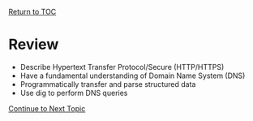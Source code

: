 <a href="https://github.com/CyberTrainingUSAF/08-Network-Programming/blob/master/00-Table-of-Contents.md" > Return to TOC </a>

# Review

* Describe Hypertext Transfer Protocol/Secure \(HTTP/HTTPS\)
* Have a fundamental understanding of Domain Name System \(DNS\)
* Programmatically transfer and parse structured data
* Use dig to perform DNS queries

<a href="https://github.com/CyberTrainingUSAF/08-Network-Programming/blob/master/00-Table-of-Contents.md" > Continue to Next Topic </a>

